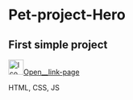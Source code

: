 <h1>Pet-project-Hero</h1> 
<h2>First simple project</h2>
<a href="https://erlan4761.github.io/Pet-project-Hero/"><img src="https://www.freeiconspng.com/uploads/links-icon-7.png" width="30" alt="Ico Links" />Open__link-page</a>

HTML, CSS, JS
